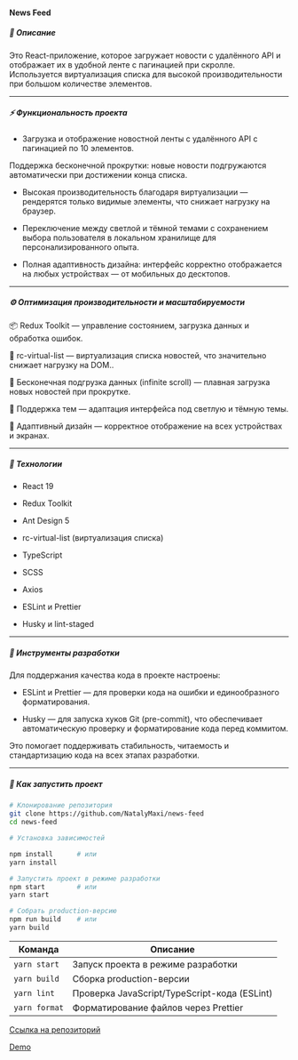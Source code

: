 #### News Feed

##### 📜 Описание

Это React-приложение, которое загружает новости с удалённого API и отображает их в удобной ленте с пагинацией при скролле. Используется виртуализация списка для высокой производительности при большом количестве элементов.

---

##### ⚡ Функциональность проекта

- Загрузка и отображение новостной ленты с удалённого API с пагинацией по 10 элементов.

Поддержка бесконечной прокрутки: новые новости подгружаются автоматически при достижении конца списка.

- Высокая производительность благодаря виртуализации — рендерятся только видимые элементы, что снижает нагрузку на браузер.

- Переключение между светлой и тёмной темами с сохранением выбора пользователя в локальном хранилище для персонализированного опыта.

- Полная адаптивность дизайна: интерфейс корректно отображается на любых устройствах — от мобильных до десктопов.

---

##### ⚙️ Оптимизация производительности и масштабируемости

📦 Redux Toolkit — управление состоянием, загрузка данных и обработка ошибок.

🧩 rc-virtual-list — виртуализация списка новостей, что значительно снижает нагрузку на DOM..

🔄 Бесконечная подгрузка данных (infinite scroll) — плавная загрузка новых новостей при прокрутке.

🌙 Поддержка тем — адаптация интерфейса под светлую и тёмную темы.

📱 Адаптивный дизайн — корректное отображение на всех устройствах и экранах.

---

##### 📁 Технологии

- React 19

- Redux Toolkit

- Ant Design 5

- rc-virtual-list (виртуализация списка)

- TypeScript

- SCSS

- Axios

- ESLint и Prettier

- Husky и lint-staged

---

##### 🔧 Инструменты разработки

Для поддержания качества кода в проекте настроены:

- ESLint и Prettier — для проверки кода на ошибки и единообразного форматирования.

- Husky — для запуска хуков Git (pre-commit), что обеспечивает автоматическую проверку и форматирование кода перед коммитом.

Это помогает поддерживать стабильность, читаемость и стандартизацию кода на всех этапах разработки.

---

##### 🚀 Как запустить проект

```bash
# Клонирование репозитория
git clone https://github.com/NatalyMaxi/news-feed
cd news-feed

# Установка зависимостей

npm install      # или
yarn install

# Запустить проект в режиме разработки
npm start        # или
yarn start

# Собрать production-версию
npm run build    # или
yarn build

```

| Команда       | Описание                                     |
| ------------- | -------------------------------------------- |
| `yarn start`  | Запуск проекта в режиме разработки           |
| `yarn build`  | Сборка production-версии                     |
| `yarn lint`   | Проверка JavaScript/TypeScript-кода (ESLint) |
| `yarn format` | Форматирование файлов через Prettier         |

[Ссылка на репозиторий](https://github.com/NatalyMaxi/news-feed)

[Demo](https://natalymaxi.github.io/news-feed/)

